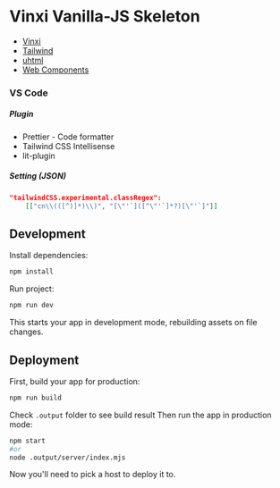 # Vinxi Vanilla-JS Skeleton

- [Vinxi](https://vinxi.vercel.app)
- [Tailwind](https://tailwindcss.com)
- [uhtml](https://github.com/WebReflection/uhtml)
- [Web Components](https://developer.mozilla.org/en-US/docs/Web/API/Web_components)

### VS Code

##### Plugin

- Prettier - Code formatter
- Tailwind CSS Intellisense
- lit-plugin

##### Setting (JSON)

```json
"tailwindCSS.experimental.classRegex":
    [["cn\\(([^)]*)\\)", "[\"'`]([^\"'`]*?)[\"'`]"]]
```

## Development

<!-- Copy `.env` file from `/deploy/overlays/dev` to the `root project` -->

Install dependencies:

```sh
npm install
```

Run project:

```sh
npm run dev
```

This starts your app in development mode, rebuilding assets on file changes.

## Deployment

First, build your app for production:

```sh
npm run build
```

Check `.output` folder to see build result
Then run the app in production mode:

```sh
npm start
#or
node .output/server/index.mjs
```

Now you'll need to pick a host to deploy it to.
